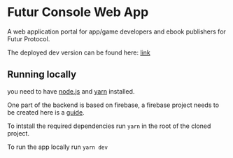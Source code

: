 # Futur Console Web App
A web application portal for app/game developers and ebook publishers for Futur Protocol.

The deployed dev version can be found here:  [link](https://console-relai.web.app/)

## Running locally

you need to have [node.js](https://nodejs.org/en/download) and [yarn](https://classic.yarnpkg.com/lang/en/docs/install/) installed.

One part of the backend is based on firebase, a firebase project needs to be created here is a [guide](https://firebase.google.com/docs/web/setup).

To intstall the required dependencies run `yarn` in the root of the cloned project.

To run the app locally run `yarn dev`


